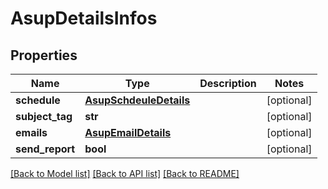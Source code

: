 # AsupDetailsInfos

## Properties
Name | Type | Description | Notes
------------ | ------------- | ------------- | -------------
**schedule** | [**AsupSchdeuleDetails**](AsupSchdeuleDetails.md) |  | [optional] 
**subject_tag** | **str** |  | [optional] 
**emails** | [**AsupEmailDetails**](AsupEmailDetails.md) |  | [optional] 
**send_report** | **bool** |  | [optional] 

[[Back to Model list]](../README.md#documentation-for-models) [[Back to API list]](../README.md#documentation-for-api-endpoints) [[Back to README]](../README.md)


